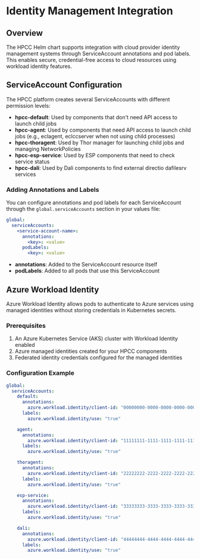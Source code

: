 # Identity Management Integration

## Overview

The HPCC Helm chart supports integration with cloud provider identity management systems through ServiceAccount annotations and pod labels. This enables secure, credential-free access to cloud resources using workload identity features.

## ServiceAccount Configuration

The HPCC platform creates several ServiceAccounts with different permission levels:

- **hpcc-default**: Used by components that don't need API access to launch child jobs
- **hpcc-agent**: Used by components that need API access to launch child jobs (e.g., eclagent, eclccserver when not using child processes)
- **hpcc-thoragent**: Used by Thor manager for launching child jobs and managing NetworkPolicies
- **hpcc-esp-service**: Used by ESP components that need to check service status
- **hpcc-dali**: Used by Dali components to find external directio dafilesrv services

### Adding Annotations and Labels

You can configure annotations and pod labels for each ServiceAccount through the `global.serviceAccounts` section in your values file:

```yaml
global:
  serviceAccounts:
    <service-account-name>:
      annotations:
        <key>: <value>
      podLabels:
        <key>: <value>
```

- **annotations**: Added to the ServiceAccount resource itself
- **podLabels**: Added to all pods that use this ServiceAccount

## Azure Workload Identity

Azure Workload Identity allows pods to authenticate to Azure services using managed identities without storing credentials in Kubernetes secrets.

### Prerequisites

1. An Azure Kubernetes Service (AKS) cluster with Workload Identity enabled
2. Azure managed identities created for your HPCC components
3. Federated identity credentials configured for the managed identities

### Configuration Example

```yaml
global:
  serviceAccounts:
    default:
      annotations:
        azure.workload.identity/client-id: "00000000-0000-0000-0000-000000000000"
      labels:
        azure.workload.identity/use: "true"

    agent:
      annotations:
        azure.workload.identity/client-id: "11111111-1111-1111-1111-111111111111"
      labels:
        azure.workload.identity/use: "true"

    thoragent:
      annotations:
        azure.workload.identity/client-id: "22222222-2222-2222-2222-222222222222"
      labels:
        azure.workload.identity/use: "true"

    esp-service:
      annotations:
        azure.workload.identity/client-id: "33333333-3333-3333-3333-333333333333"
      labels:
        azure.workload.identity/use: "true"

    dali:
      annotations:
        azure.workload.identity/client-id: "44444444-4444-4444-4444-444444444444"
      labels:
        azure.workload.identity/use: "true"
```
